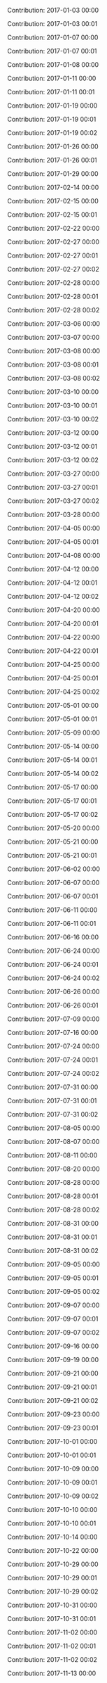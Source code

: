 Contribution: 2017-01-03 00:00

Contribution: 2017-01-03 00:01

Contribution: 2017-01-07 00:00

Contribution: 2017-01-07 00:01

Contribution: 2017-01-08 00:00

Contribution: 2017-01-11 00:00

Contribution: 2017-01-11 00:01

Contribution: 2017-01-19 00:00

Contribution: 2017-01-19 00:01

Contribution: 2017-01-19 00:02

Contribution: 2017-01-26 00:00

Contribution: 2017-01-26 00:01

Contribution: 2017-01-29 00:00

Contribution: 2017-02-14 00:00

Contribution: 2017-02-15 00:00

Contribution: 2017-02-15 00:01

Contribution: 2017-02-22 00:00

Contribution: 2017-02-27 00:00

Contribution: 2017-02-27 00:01

Contribution: 2017-02-27 00:02

Contribution: 2017-02-28 00:00

Contribution: 2017-02-28 00:01

Contribution: 2017-02-28 00:02

Contribution: 2017-03-06 00:00

Contribution: 2017-03-07 00:00

Contribution: 2017-03-08 00:00

Contribution: 2017-03-08 00:01

Contribution: 2017-03-08 00:02

Contribution: 2017-03-10 00:00

Contribution: 2017-03-10 00:01

Contribution: 2017-03-10 00:02

Contribution: 2017-03-12 00:00

Contribution: 2017-03-12 00:01

Contribution: 2017-03-12 00:02

Contribution: 2017-03-27 00:00

Contribution: 2017-03-27 00:01

Contribution: 2017-03-27 00:02

Contribution: 2017-03-28 00:00

Contribution: 2017-04-05 00:00

Contribution: 2017-04-05 00:01

Contribution: 2017-04-08 00:00

Contribution: 2017-04-12 00:00

Contribution: 2017-04-12 00:01

Contribution: 2017-04-12 00:02

Contribution: 2017-04-20 00:00

Contribution: 2017-04-20 00:01

Contribution: 2017-04-22 00:00

Contribution: 2017-04-22 00:01

Contribution: 2017-04-25 00:00

Contribution: 2017-04-25 00:01

Contribution: 2017-04-25 00:02

Contribution: 2017-05-01 00:00

Contribution: 2017-05-01 00:01

Contribution: 2017-05-09 00:00

Contribution: 2017-05-14 00:00

Contribution: 2017-05-14 00:01

Contribution: 2017-05-14 00:02

Contribution: 2017-05-17 00:00

Contribution: 2017-05-17 00:01

Contribution: 2017-05-17 00:02

Contribution: 2017-05-20 00:00

Contribution: 2017-05-21 00:00

Contribution: 2017-05-21 00:01

Contribution: 2017-06-02 00:00

Contribution: 2017-06-07 00:00

Contribution: 2017-06-07 00:01

Contribution: 2017-06-11 00:00

Contribution: 2017-06-11 00:01

Contribution: 2017-06-16 00:00

Contribution: 2017-06-24 00:00

Contribution: 2017-06-24 00:01

Contribution: 2017-06-24 00:02

Contribution: 2017-06-26 00:00

Contribution: 2017-06-26 00:01

Contribution: 2017-07-09 00:00

Contribution: 2017-07-16 00:00

Contribution: 2017-07-24 00:00

Contribution: 2017-07-24 00:01

Contribution: 2017-07-24 00:02

Contribution: 2017-07-31 00:00

Contribution: 2017-07-31 00:01

Contribution: 2017-07-31 00:02

Contribution: 2017-08-05 00:00

Contribution: 2017-08-07 00:00

Contribution: 2017-08-11 00:00

Contribution: 2017-08-20 00:00

Contribution: 2017-08-28 00:00

Contribution: 2017-08-28 00:01

Contribution: 2017-08-28 00:02

Contribution: 2017-08-31 00:00

Contribution: 2017-08-31 00:01

Contribution: 2017-08-31 00:02

Contribution: 2017-09-05 00:00

Contribution: 2017-09-05 00:01

Contribution: 2017-09-05 00:02

Contribution: 2017-09-07 00:00

Contribution: 2017-09-07 00:01

Contribution: 2017-09-07 00:02

Contribution: 2017-09-16 00:00

Contribution: 2017-09-19 00:00

Contribution: 2017-09-21 00:00

Contribution: 2017-09-21 00:01

Contribution: 2017-09-21 00:02

Contribution: 2017-09-23 00:00

Contribution: 2017-09-23 00:01

Contribution: 2017-10-01 00:00

Contribution: 2017-10-01 00:01

Contribution: 2017-10-09 00:00

Contribution: 2017-10-09 00:01

Contribution: 2017-10-09 00:02

Contribution: 2017-10-10 00:00

Contribution: 2017-10-10 00:01

Contribution: 2017-10-14 00:00

Contribution: 2017-10-22 00:00

Contribution: 2017-10-29 00:00

Contribution: 2017-10-29 00:01

Contribution: 2017-10-29 00:02

Contribution: 2017-10-31 00:00

Contribution: 2017-10-31 00:01

Contribution: 2017-11-02 00:00

Contribution: 2017-11-02 00:01

Contribution: 2017-11-02 00:02

Contribution: 2017-11-13 00:00


